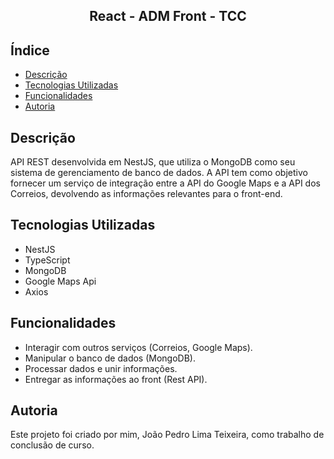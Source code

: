 <h2 align="center">React - ADM Front - TCC</h2>

## Índice

* [Descrição](#descrição)
* [Tecnologias Utilizadas](#tecnologias-utilizadas)
* [Funcionalidades](#funcionalidades)
* [Autoria](#autoria)

## Descrição

API REST desenvolvida em NestJS, que utiliza o MongoDB como seu sistema de gerenciamento de banco de dados. A API tem como objetivo fornecer um serviço de integração entre a API do Google Maps e a API dos Correios, devolvendo as informações relevantes para o front-end.

## Tecnologias Utilizadas

* NestJS
* TypeScript
* MongoDB
* Google Maps Api
* Axios

## Funcionalidades

* Interagir com outros serviços (Correios, Google Maps).
* Manipular o banco de dados (MongoDB).
* Processar dados e unir informações.
* Entregar as informações ao front (Rest API).

## Autoria

Este projeto foi criado por mim, João Pedro Lima Teixeira, como trabalho de conclusão de curso.
